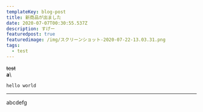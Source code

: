 ```yaml
---
templateKey: blog-post
title: 新商品が出ました
date: 2020-07-07T00:30:55.537Z
description: すげー
featuredpost: true
featuredimage: /img/スクリーンショット-2020-07-22-13.03.31.png
tags:
  - test
---
```

~~test~~\
**a**\
~~~
hello world
~~~
---
abcdefg

